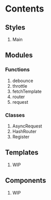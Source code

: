 # Contents
## Styles
1. Main

## Modules
### Functions
1. debounce
1. throttle
1. fetchTemplate
1. router
1. request
### Classes
1. AsyncRequest
1. HashRouter
1. Register

## Templates
1. WIP

## Components
1. WIP